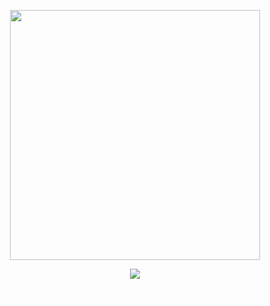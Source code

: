 <p align = "center"  ><img width="400" src="https://github.com/matheus-alves-front/matheus-alves-front/assets/45690743/c0746098-656f-4fff-a5f1-85cc764151d5"/></p> 

<p align = "center" ><img src="https://github-readme-stats.vercel.app/api/top-langs/?username=matheus-alves-front&langs_count=10&layout=compact&theme=tokyonight&bg_color=#211D47%22" /></p>

<p align="center"  style="color:#ffffff">
  <a target="_blank" href="https://matheus-alves-portfolio.vercel.app/" style="color:#ffffff">Visit My Portfolio</a>
</p>
